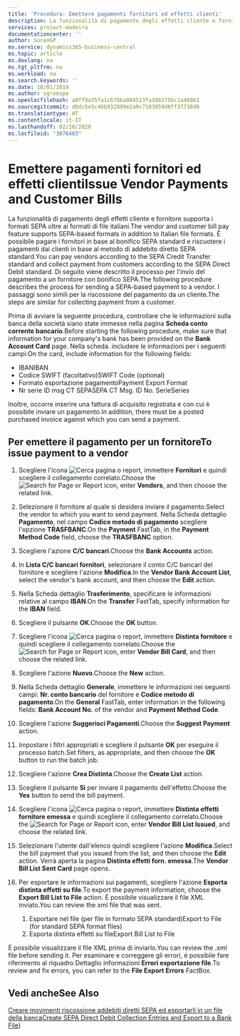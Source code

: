 ```yaml
---
title: 'Procedura: Emettere pagamenti fornitori ed effetti clienti'
description: La funzionalità di pagamento degli effetti cliente e fornitore supporta i formati SEPA oltre ai formati di file italiani.
services: project-madeira
documentationcenter: ''
author: SorenGP
ms.service: dynamics365-business-central
ms.topic: article
ms.devlang: na
ms.tgt_pltfrm: na
ms.workload: na
ms.search.keywords: ''
ms.date: 10/01/2019
ms.author: sgroespe
ms.openlocfilehash: a8ff9a35fa1cb78ba084513fa3d61756c1a469b1
ms.sourcegitcommit: d0dc5e5c46b932899e2a9c7183959d0ff37738d6
ms.translationtype: HT
ms.contentlocale: it-IT
ms.lasthandoff: 02/20/2020
ms.locfileid: "3076403"
---
```

# <a name="issue-vendor-payments-and-customer-bills"></a><span data-ttu-id="b2f0d-103">Emettere pagamenti fornitori ed effetti clienti</span><span class="sxs-lookup"><span data-stu-id="b2f0d-103">Issue Vendor Payments and Customer Bills</span></span>
<span data-ttu-id="b2f0d-104">La funzionalità di pagamento degli effetti cliente e fornitore supporta i formati SEPA oltre ai formati di file italiani.</span><span class="sxs-lookup"><span data-stu-id="b2f0d-104">The vendor and customer bill pay feature supports SEPA-based formats in addition to Italian file formats.</span></span> <span data-ttu-id="b2f0d-105">È possibile pagare i fornitori in base al bonifico SEPA standard e riscuotere i pagamenti dai clienti in base al metodo di addebito diretto SEPA standard.</span><span class="sxs-lookup"><span data-stu-id="b2f0d-105">You can pay vendors according to the SEPA Credit Transfer standard and collect payment from customers according to the SEPA Direct Debit standard.</span></span> <span data-ttu-id="b2f0d-106">Di seguito viene descritto il processo per l'invio del pagamento a un fornitore con bonifico SEPA.</span><span class="sxs-lookup"><span data-stu-id="b2f0d-106">The following procedure describes the process for sending a SEPA-based payment to a vendor.</span></span> <span data-ttu-id="b2f0d-107">I passaggi sono simili per la riscossione del pagamento da un cliente.</span><span class="sxs-lookup"><span data-stu-id="b2f0d-107">The steps are similar for collecting payment from a customer.</span></span>  

 <span data-ttu-id="b2f0d-108">Prima di avviare la seguente procedura, controllare che le informazioni sulla banca della società siano state immesse nella pagina **Scheda conto corrente bancario**.</span><span class="sxs-lookup"><span data-stu-id="b2f0d-108">Before starting the following procedure, make sure that information for your company's bank has been provided on the **Bank Account Card** page.</span></span> <span data-ttu-id="b2f0d-109">Nella scheda. includere le informazioni per i seguenti campi:</span><span class="sxs-lookup"><span data-stu-id="b2f0d-109">On the card, include information for the following fields:</span></span>  

- <span data-ttu-id="b2f0d-110">IBAN</span><span class="sxs-lookup"><span data-stu-id="b2f0d-110">IBAN</span></span>  
- <span data-ttu-id="b2f0d-111">Codice SWIFT (facoltativo)</span><span class="sxs-lookup"><span data-stu-id="b2f0d-111">SWIFT Code (optional)</span></span>  
- <span data-ttu-id="b2f0d-112">Formato esportazione pagamento</span><span class="sxs-lookup"><span data-stu-id="b2f0d-112">Payment Export Format</span></span>  
- <span data-ttu-id="b2f0d-113">Nr serie ID msg CT SEPA</span><span class="sxs-lookup"><span data-stu-id="b2f0d-113">SEPA CT Msg. ID No.</span></span> <span data-ttu-id="b2f0d-114">Serie</span><span class="sxs-lookup"><span data-stu-id="b2f0d-114">Series</span></span>  

<span data-ttu-id="b2f0d-115">Inoltre, occorre inserire una fattura di acquisito registrata e con cui è possibile inviare un pagamento.</span><span class="sxs-lookup"><span data-stu-id="b2f0d-115">In addition, there must be a posted purchased invoice against which you can send a payment.</span></span>  

## <a name="to-issue-payment-to-a-vendor"></a><span data-ttu-id="b2f0d-116">Per emettere il pagamento per un fornitore</span><span class="sxs-lookup"><span data-stu-id="b2f0d-116">To issue payment to a vendor</span></span>  

1. <span data-ttu-id="b2f0d-117">Scegliere l'icona ![Cerca pagina o report](../../media/ui-search/search_small.png "Icona Cerca pagina o report"), immettere **Fornitori** e quindi scegliere il collegamento correlato.</span><span class="sxs-lookup"><span data-stu-id="b2f0d-117">Choose the ![Search for Page or Report](../../media/ui-search/search_small.png "Search for Page or Report icon") icon, enter **Vendors**, and then choose the related link.</span></span>  
2. <span data-ttu-id="b2f0d-118">Selezionare il fornitore al quale si desidera inviare il pagamento.</span><span class="sxs-lookup"><span data-stu-id="b2f0d-118">Select the vendor to which you want to send payment.</span></span> <span data-ttu-id="b2f0d-119">Nella Scheda dettaglio **Pagamento**, nel campo **Codice metodo di pagamento** scegliere l'opzione **TRASFBANC**.</span><span class="sxs-lookup"><span data-stu-id="b2f0d-119">On the **Payment** FastTab, in the **Payment Method Code** field, choose the **TRASFBANC** option.</span></span>
3. <span data-ttu-id="b2f0d-120">Scegliere l'azione **C/C bancari**.</span><span class="sxs-lookup"><span data-stu-id="b2f0d-120">Choose the **Bank Accounts** action.</span></span>  
4. <span data-ttu-id="b2f0d-121">In **Lista C/C bancari fornitori**, selezionare il conto C/C bancari del fornitore e scegliere l'azione **Modifica**.</span><span class="sxs-lookup"><span data-stu-id="b2f0d-121">In the **Vendor Bank Account List**, select the vendor's bank account, and then choose the **Edit** action.</span></span>
5. <span data-ttu-id="b2f0d-122">Nella Scheda dettaglio **Trasferimento**, specificare le informazioni relative al campo **IBAN**.</span><span class="sxs-lookup"><span data-stu-id="b2f0d-122">On the **Transfer** FastTab, specify information for the **IBAN** field.</span></span>  
6. <span data-ttu-id="b2f0d-123">Scegliere il pulsante **OK**.</span><span class="sxs-lookup"><span data-stu-id="b2f0d-123">Choose the **OK** button.</span></span>  
7. <span data-ttu-id="b2f0d-124">Scegliere l'icona ![Cerca pagina o report](../../media/ui-search/search_small.png "Icona Cerca pagina o report"), immettere **Distinta fornitore** e quindi scegliere il collegamento correlato.</span><span class="sxs-lookup"><span data-stu-id="b2f0d-124">Choose the ![Search for Page or Report](../../media/ui-search/search_small.png "Search for Page or Report icon") icon, enter **Vendor Bill Card**, and then choose the related link.</span></span>  
8. <span data-ttu-id="b2f0d-125">Scegliere l'azione **Nuovo**.</span><span class="sxs-lookup"><span data-stu-id="b2f0d-125">Choose the **New** action.</span></span>  
9.  <span data-ttu-id="b2f0d-126">Nella Scheda dettaglio **Generale**, immettere le informazioni nei seguenti campi: **Nr. conto bancario** del fornitore e **Codice metodo di pagamento**.</span><span class="sxs-lookup"><span data-stu-id="b2f0d-126">On the **General** FastTab, enter information in the following fields: **Bank Account No.** of the vendor and **Payment Method Code**.</span></span>  
10. <span data-ttu-id="b2f0d-127">Scegliere l'azione **Suggerisci Pagamenti**.</span><span class="sxs-lookup"><span data-stu-id="b2f0d-127">Choose the **Suggest Payment** action.</span></span>
11. <span data-ttu-id="b2f0d-128">Impostare i filtri appropriati e scegliere il pulsante **OK** per eseguire il processo batch.</span><span class="sxs-lookup"><span data-stu-id="b2f0d-128">Set filters, as appropriate, and then choose the **OK** button to run the batch job.</span></span>  
12. <span data-ttu-id="b2f0d-129">Scegliere l'azione **Crea Distinta**.</span><span class="sxs-lookup"><span data-stu-id="b2f0d-129">Choose the **Create List** action.</span></span>
13. <span data-ttu-id="b2f0d-130">Scegliere il pulsante **Sì** per inviare il pagamento dell'effetto.</span><span class="sxs-lookup"><span data-stu-id="b2f0d-130">Choose the **Yes** button to send the bill payment.</span></span>  
14. <span data-ttu-id="b2f0d-131">Scegliere l'icona ![Cerca pagina o report](../../media/ui-search/search_small.png "Icona Cerca pagina o report"), immettere **Distinta effetti fornitore emessa** e quindi scegliere il collegamento correlato.</span><span class="sxs-lookup"><span data-stu-id="b2f0d-131">Choose the ![Search for Page or Report](../../media/ui-search/search_small.png "Search for Page or Report icon") icon, enter **Vendor Bill List Issued**, and choose the related link.</span></span>
15. <span data-ttu-id="b2f0d-132">Selezionare l'utente dall'elenco quindi scegliere l'azione **Modifica**.</span><span class="sxs-lookup"><span data-stu-id="b2f0d-132">Select the bill payment that you issued from the list, and then choose the **Edit** action.</span></span> <span data-ttu-id="b2f0d-133">Verrà aperta la pagina **Distinta effetti forn. emessa**.</span><span class="sxs-lookup"><span data-stu-id="b2f0d-133">The **Vendor Bill List Sent Card** page opens.</span></span>  
16. <span data-ttu-id="b2f0d-134">Per esportare le informazioni sui pagamenti, scegliere l'azione **Esporta distinta effetti su file**.</span><span class="sxs-lookup"><span data-stu-id="b2f0d-134">To export the payment information, choose the **Export Bill List to File** action.</span></span> <span data-ttu-id="b2f0d-135">È possibile visualizzare il file XML inviato.</span><span class="sxs-lookup"><span data-stu-id="b2f0d-135">You can review the xml file that was sent.</span></span>  

    1.  <span data-ttu-id="b2f0d-136">Esportare nel file (per file in formato SEPA standard)</span><span class="sxs-lookup"><span data-stu-id="b2f0d-136">Export to File (for standard SEPA format files)</span></span>  
    2.  <span data-ttu-id="b2f0d-137">Esporta distinta effetti su file</span><span class="sxs-lookup"><span data-stu-id="b2f0d-137">Export Bill List to File</span></span>  

<span data-ttu-id="b2f0d-138">È possibile visualizzare il file XML prima di inviarlo.</span><span class="sxs-lookup"><span data-stu-id="b2f0d-138">You can review the .xml file before sending it.</span></span> <span data-ttu-id="b2f0d-139">Per esaminare e correggere gli errori, è possibile fare riferimento al riquadro Dettaglio informazioni **Errori esportazione file**.</span><span class="sxs-lookup"><span data-stu-id="b2f0d-139">To review and fix errors, you can refer to the **File Export Errors** FactBox.</span></span>  

## <a name="see-also"></a><span data-ttu-id="b2f0d-140">Vedi anche</span><span class="sxs-lookup"><span data-stu-id="b2f0d-140">See Also</span></span>  
<span data-ttu-id="b2f0d-141">[Creare movimenti riscossione addebiti diretti SEPA ed esportarli in un file della banca](../../finance-collect-payments-with-sepa-direct-debit.md#creating-sepa-direct-debit-collection-entries-and-export-to-a-bank-file)</span><span class="sxs-lookup"><span data-stu-id="b2f0d-141">[Create SEPA Direct Debit Collection Entries and Export to a Bank File](../../finance-collect-payments-with-sepa-direct-debit.md#creating-sepa-direct-debit-collection-entries-and-export-to-a-bank-file))</span></span>
